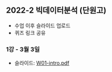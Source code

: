 ## 2022-2 빅데이터분석 (단원고)

- 수업 이후 슬라이드 업로드
- 퀴즈 링크 공유 

### 1강 - 3월 3일

- 슬라이드: [W01-intro.pdf](https://github.com/nongaussian/class-2022-danwon/files/8160209/W01-intro.pdf)
